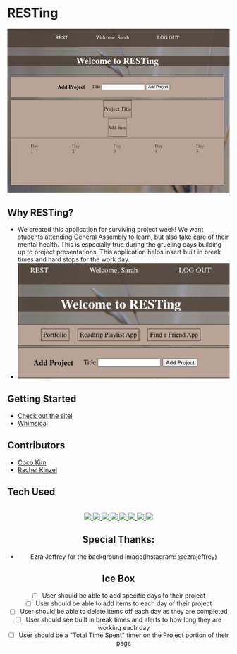 # RESTing
![main screenshot](./public/main.png)

## Why RESTing?
* We created this application for surviving project week! We want students attending General Assembly to learn, but also take care of their mental health. This is especially true during the grueling days building up to project presentations. This application helps insert built in break times and hard stops for the work day.
* ![projects](./public/project.png)

## Getting Started
* [Check out the site!]()
* [Whimsical](https://whimsical.com/rest-RyZUz3aycACAWjJ9LvyLzj)

## Contributors
* [Coco Kim](https://github.com/imcocokim)
* [Rachel Kinzel](https://github.com/rharen11)

## Tech Used
<div align ="center">
<br>
<a href="#"><img src="https://img.shields.io/badge/html5-%23E34F26.svg?style=for-the-badge&logo=html5&logoColor=white" />  </a>
<a href ="#"><img src="https://img.shields.io/badge/javascript-%23323330.svg?style=for-the-badge&logo=javascript&logoColor=%23F7DF1E" />  </a>
<a href="#"><img src="https://img.shields.io/badge/Visual%20Studio-5C2D91.svg?style=for-the-badge&logo=visual-studio&logoColor=white" /> </a>
<a href="#"><img src="https://img.shields.io/badge/css3-%231572B6.svg?style=for-the-badge&logo=css3&logoColor=white" />  </a>
<a href="#"><img src="https://img.shields.io/badge/bootstrap-%23563D7C.svg?style=for-the-badge&logo=bootstrap&logoColor=white" /> </a>
<a href="#"><img src="https://img.shields.io/badge/express.js-%23404d59.svg?style=for-the-badge&logo=express&logoColor=%2361DAFB"> </a>
<a href="#"><img src="https://img.shields.io/badge/MongoDB-%234ea94b.svg?style=for-the-badge&logo=mongodb&logoColor=white"> </a>
<a href="#"><img src="https://img.shields.io/badge/react-%23323330.svg?style=for-the-badge&logo=react&logoColor=white"> </a>

## Special Thanks:
* Ezra Jeffrey for the background image(Instagram: @ezrajeffrey)

## Ice Box
* [ ] User should be able to add specific days to their project
* [ ] User should be able to add items to each day of their project
* [ ] User should be able to delete items off each day as they are completed
* [ ] User should see built in break times and alerts to how long they are working each day
* [ ] User should be a "Total Time Spent" timer on the Project portion of their page
